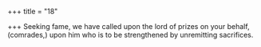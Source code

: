 +++
title = "18"

+++
Seeking fame, we have called upon the lord of prizes on your behalf,  (comrades,)
upon him who is to be strengthened by unremitting sacrifices.